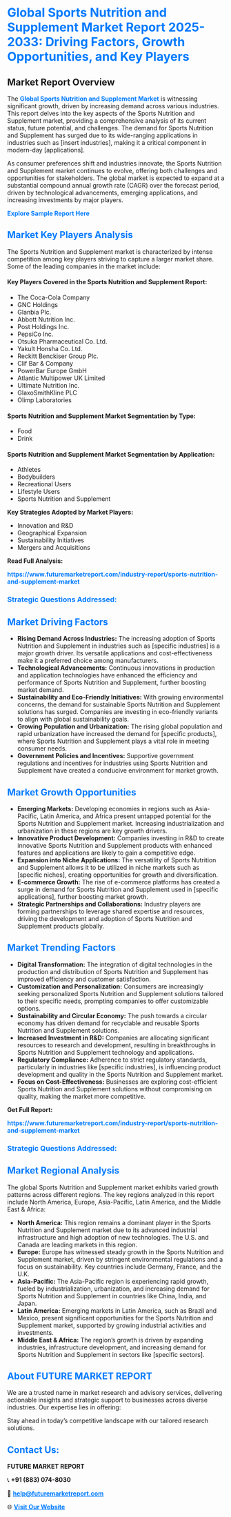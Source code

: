<h1 style="color: #007BFF;">Global Sports Nutrition and Supplement Market Report 2025-2033: Driving Factors, Growth Opportunities, and Key Players</h1>

<section id="overview">
<h2>Market Report Overview</h2>
<p>The <a href="https://www.futuremarketreport.com/industry-report/sports-nutrition-and-supplement-market" style="color: #007BFF; text-decoration: none;"><strong>Global Sports Nutrition and Supplement Market</strong></a> is witnessing significant growth, driven by increasing demand across various industries. This report delves into the key aspects of the Sports Nutrition and Supplement market, providing a comprehensive analysis of its current status, future potential, and challenges. The demand for Sports Nutrition and Supplement has surged due to its wide-ranging applications in industries such as [insert industries], making it a critical component in modern-day [applications].</p>
<p>As consumer preferences shift and industries innovate, the Sports Nutrition and Supplement market continues to evolve, offering both challenges and opportunities for stakeholders. The global market is expected to expand at a substantial compound annual growth rate (CAGR) over the forecast period, driven by technological advancements, emerging applications, and increasing investments by major players.</p>
</section>

<section id="overview">
<p><a href="https://www.futuremarketreport.com/request-sample/reportId=124669" style="color: #007BFF; text-decoration: none;"><strong>Explore Sample Report Here</strong></a></p>
</section>

<section id="key-players">
<h2 style="color: #007BFF;">Market Key Players Analysis</h2>
<p>The Sports Nutrition and Supplement market is characterized by intense competition among key players striving to capture a larger market share. Some of the leading companies in the market include:</p>
<h4>Key Players Covered in the Sports Nutrition and Supplement Report:</h4>
<ul><li>The Coca-Cola Company</li><li>GNC Holdings</li><li>Glanbia Plc.</li><li>Abbott Nutrition Inc.</li><li>Post Holdings Inc.</li><li>PepsiCo Inc.</li><li>Otsuka Pharmaceutical Co. Ltd.</li><li>Yakult Honsha Co. Ltd.</li><li>Reckitt Benckiser Group Plc.</li><li>Clif Bar &amp; Company</li><li>PowerBar Europe GmbH</li><li>Atlantic Multipower UK Limited</li><li>Ultimate Nutrition Inc.</li><li>GlaxoSmithKline PLC</li><li>Olimp Laboratories</li></ul>
<h4>Sports Nutrition and Supplement Market Segmentation by Type:</h4>
<ul><li>Food</li><li>Drink</li></ul>

<h4>Sports Nutrition and Supplement Market Segmentation by Application:</h4>
<ul><li>Athletes</li><li>Bodybuilders</li><li>Recreational Users</li><li>Lifestyle Users</li><li>Sports Nutrition and Supplement</li></ul>
<p><strong>Key Strategies Adopted by Market Players:</strong></p>
<ul>
<li>Innovation and R&D</li>
<li>Geographical Expansion</li>
<li>Sustainability Initiatives</li>
<li>Mergers and Acquisitions</li>
</ul>
</section>

<section>
<p><strong>Read Full Analysis: </strong></p><a href="https://www.futuremarketreport.com/industry-report/sports-nutrition-and-supplement-market" style="color: #007BFF; text-decoration: none;"><strong>https://www.futuremarketreport.com/industry-report/sports-nutrition-and-supplement-market</strong></a>
<h3 style="color: #007BFF;">Strategic Questions Addressed:</h3>
</section>

<section id="driving-factors">
<h2 style="color: #007BFF;">Market Driving Factors</h2>
<ul>
<li><strong>Rising Demand Across Industries:</strong> The increasing adoption of Sports Nutrition and Supplement in industries such as [specific industries] is a major growth driver. Its versatile applications and cost-effectiveness make it a preferred choice among manufacturers.</li>
<li><strong>Technological Advancements:</strong> Continuous innovations in production and application technologies have enhanced the efficiency and performance of Sports Nutrition and Supplement, further boosting market demand.</li>
<li><strong>Sustainability and Eco-Friendly Initiatives:</strong> With growing environmental concerns, the demand for sustainable Sports Nutrition and Supplement solutions has surged. Companies are investing in eco-friendly variants to align with global sustainability goals.</li>
<li><strong>Growing Population and Urbanization:</strong> The rising global population and rapid urbanization have increased the demand for [specific products], where Sports Nutrition and Supplement plays a vital role in meeting consumer needs.</li>
<li><strong>Government Policies and Incentives:</strong> Supportive government regulations and incentives for industries using Sports Nutrition and Supplement have created a conducive environment for market growth.</li>
</ul>
</section>

<section id="growth-opportunities">
<h2 style="color: #007BFF;">Market Growth Opportunities</h2>
<ul>
<li><strong>Emerging Markets:</strong> Developing economies in regions such as Asia-Pacific, Latin America, and Africa present untapped potential for the Sports Nutrition and Supplement market. Increasing industrialization and urbanization in these regions are key growth drivers.</li>
<li><strong>Innovative Product Development:</strong> Companies investing in R&D to create innovative Sports Nutrition and Supplement products with enhanced features and applications are likely to gain a competitive edge.</li>
<li><strong>Expansion into Niche Applications:</strong> The versatility of Sports Nutrition and Supplement allows it to be utilized in niche markets such as [specific niches], creating opportunities for growth and diversification.</li>
<li><strong>E-commerce Growth:</strong> The rise of e-commerce platforms has created a surge in demand for Sports Nutrition and Supplement used in [specific applications], further boosting market growth.</li>
<li><strong>Strategic Partnerships and Collaborations:</strong> Industry players are forming partnerships to leverage shared expertise and resources, driving the development and adoption of Sports Nutrition and Supplement products globally.</li>
</ul>
</section>

<section id="trending-factors">
<h2 style="color: #007BFF;">Market Trending Factors</h2>
<ul>
<li><strong>Digital Transformation:</strong> The integration of digital technologies in the production and distribution of Sports Nutrition and Supplement has improved efficiency and customer satisfaction.</li>
<li><strong>Customization and Personalization:</strong> Consumers are increasingly seeking personalized Sports Nutrition and Supplement solutions tailored to their specific needs, prompting companies to offer customizable options.</li>
<li><strong>Sustainability and Circular Economy:</strong> The push towards a circular economy has driven demand for recyclable and reusable Sports Nutrition and Supplement solutions.</li>
<li><strong>Increased Investment in R&D:</strong> Companies are allocating significant resources to research and development, resulting in breakthroughs in Sports Nutrition and Supplement technology and applications.</li>
<li><strong>Regulatory Compliance:</strong> Adherence to strict regulatory standards, particularly in industries like [specific industries], is influencing product development and quality in the Sports Nutrition and Supplement market.</li>
<li><strong>Focus on Cost-Effectiveness:</strong> Businesses are exploring cost-efficient Sports Nutrition and Supplement solutions without compromising on quality, making the market more competitive.</li>
</ul>
</section>

<section>
<p><strong>Get Full Report: </strong></p><a href="https://www.futuremarketreport.com/industry-report/sports-nutrition-and-supplement-market" style="color: #007BFF; text-decoration: none;"><strong>https://www.futuremarketreport.com/industry-report/sports-nutrition-and-supplement-market</strong></a>
<h3 style="color: #007BFF;">Strategic Questions Addressed:</h3>
</section>


<section id="regional-analysis">
<h2 style="color: #007BFF;">Market Regional Analysis</h2>
<p>The global Sports Nutrition and Supplement market exhibits varied growth patterns across different regions. The key regions analyzed in this report include North America, Europe, Asia-Pacific, Latin America, and the Middle East & Africa:</p>
<ul>
<li><strong>North America:</strong> This region remains a dominant player in the Sports Nutrition and Supplement market due to its advanced industrial infrastructure and high adoption of new technologies. The U.S. and Canada are leading markets in this region.</li>
<li><strong>Europe:</strong> Europe has witnessed steady growth in the Sports Nutrition and Supplement market, driven by stringent environmental regulations and a focus on sustainability. Key countries include Germany, France, and the U.K.</li>
<li><strong>Asia-Pacific:</strong> The Asia-Pacific region is experiencing rapid growth, fueled by industrialization, urbanization, and increasing demand for Sports Nutrition and Supplement in countries like China, India, and Japan.</li>
<li><strong>Latin America:</strong> Emerging markets in Latin America, such as Brazil and Mexico, present significant opportunities for the Sports Nutrition and Supplement market, supported by growing industrial activities and investments.</li>
<li><strong>Middle East & Africa:</strong> The region’s growth is driven by expanding industries, infrastructure development, and increasing demand for Sports Nutrition and Supplement in sectors like [specific sectors].</li>
</ul>
</section>

<footer>
<h2 style="color: #007BFF;">About FUTURE MARKET REPORT</h2>
<p>We are a trusted name in market research and advisory services, delivering actionable insights and strategic support to businesses across diverse industries. Our expertise lies in offering:</p>

<p>Stay ahead in today’s competitive landscape with our tailored research solutions.</p>

<h2 style="color: #007BFF;">Contact Us:</h2>
<p><strong>FUTURE MARKET REPORT</strong></p>
<p>📞 <strong>+91 (883) 074-8030</strong></p>
<p>📧 <strong><a href="mailto:help@futuremarketreport.com" style="color: #007BFF;">help@futuremarketreport.com</a></strong></p>
<p>🌐 <strong><a href="https://www.futuremarketreport.com/" style="color: #007BFF;">Visit Our Website</a></strong></p>
</footer>